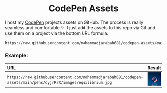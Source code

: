 <h1 align='center'>CodePen Assets</h1>

I host my [CodePen](https://codepen.io/mohammadjarabah681) projects assets on GitHub. The process is really seamless and comfortable ✨. I just add the assets to this repo via Git and use them on a project via the bottom URL formula.

```html
https://raw.githubusercontent.com/mohammadjarabah681/codepen-assets/main/pens/<PEN_ID>/<ASSET_PATH>
```


### Example:

| URL | Result |
| :-- | :----- |
| `https://raw.githubusercontent.com/mohammadjarabah681/codepen-assets/main/pens/dyjrRrX/images/equilibrium.jpg` | <img width='100px' src='./pens/dyjrRrX/images/equilibrium.jpg'/> |
